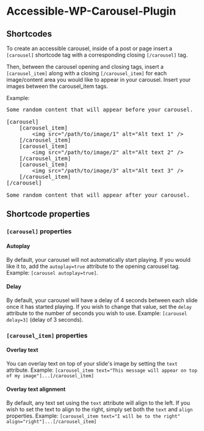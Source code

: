 # Accessible-WP-Carousel-Plugin

## Shortcodes

To create an accessible carousel, inside of a post or page insert a `[carousel]` shortcode tag with a corresponding closing `[/carousel]` tag.

Then, between the carousel opening and closing tags, insert a `[carousel_item]` along with a closing `[/carousel_item]` for each image/content area you would like to appear in your carousel. Insert your images between the  carousel_item tags.

Example:


<pre>Some random content that will appear before your carousel.

[carousel]
    [carousel_item]
        &lt;img src="/path/to/image/1" alt="Alt text 1" /&gt;
    [/carousel_item]
    [carousel_item]
        &lt;img src="/path/to/image/2" alt="Alt text 2" /&gt;
    [/carousel_item]
    [carousel_item]
        &lt;img src="/path/to/image/3" alt="Alt text 3" /&gt;
    [/carousel_item]
[/carousel]

Some random content that will appear after your carousel.
</pre>

## Shortcode properties

### `[carousel]` properties

#### Autoplay
By default, your carousel will not automatically start playing. If you would like it to, add the `autoplay=true` attribute to the opening carousel tag. Example: `[carousel autoplay=true]`.

#### Delay
By default, your carousel will have a delay of 4 seconds between each slide once it has started playing. If you wish to change that value, set the `delay` attribute to the number of seconds you wish to use. Example: `[carousel delay=3]` (delay of 3 seconds).

### `[carousel_item]` properties

#### Overlay text
You can overlay text on top of your slide's image by setting the `text` attribute. Example: `[carousel_item text="This message will appear on top of my image"]...[/carousel_item]`

#### Overlay text alignment
By default, any text set using the `text` attribute will align to the left. If you wish to set the text to align to the right, simply set both the `text` and `align` properties. Example: `[carousel_item text="I will be to the right" align="right"]...[/carousel_item]`




